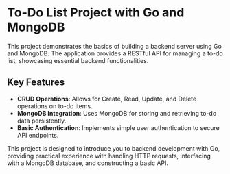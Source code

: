 # To-Do List Project with Go and MongoDB

This project demonstrates the basics of building a backend server using Go and MongoDB. The application provides a RESTful API for managing a to-do list, showcasing essential backend functionalities.

## Key Features

- **CRUD Operations**: Allows for Create, Read, Update, and Delete operations on to-do items.
- **MongoDB Integration**: Uses MongoDB for storing and retrieving to-do data persistently.
- **Basic Authentication**: Implements simple user authentication to secure API endpoints.

This project is designed to introduce you to backend development with Go, providing practical experience with handling HTTP requests, interfacing with a MongoDB database, and constructing a basic API.
